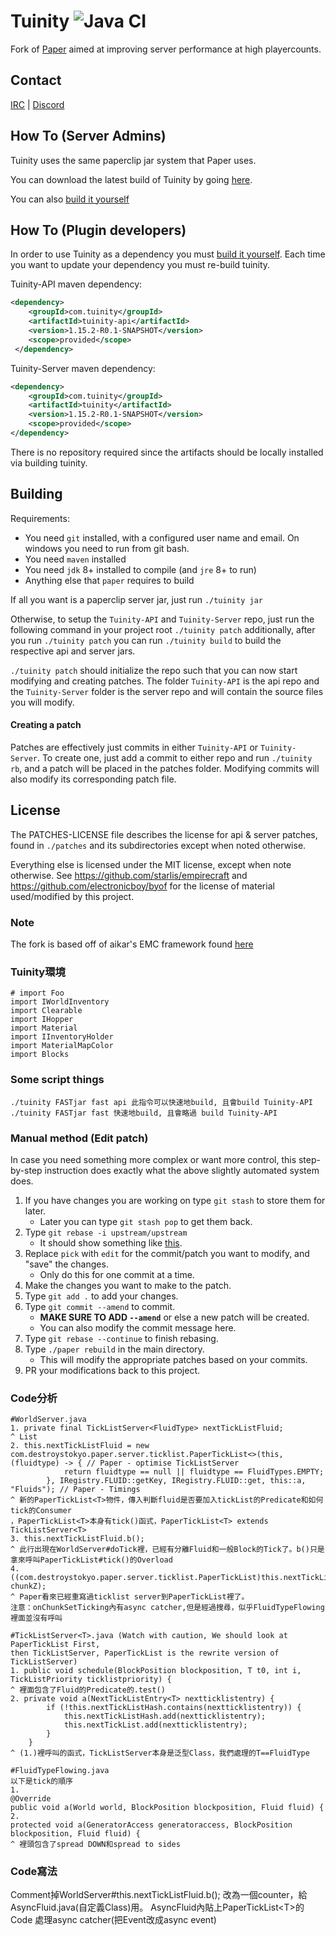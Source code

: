 Tuinity ![Java CI](https://github.com/Spottedleaf/Tuinity/workflows/Java%20CI/badge.svg)
==

Fork of [Paper](https://github.com/PaperMC/Paper) aimed at improving server performance at high playercounts.

## Contact
[IRC](http://irc.spi.gt/iris/?channels=tuinity) | [Discord](https://discord.gg/CgDPu27)

## How To (Server Admins)
Tuinity uses the same paperclip jar system that Paper uses.

You can download the latest build of Tuinity by going [here](https://ci.codemc.io/job/Spottedleaf/job/Tuinity/).

You can also [build it yourself](https://github.com/Spottedleaf/Tuinity#building)

## How To (Plugin developers)
In order to use Tuinity as a dependency you must [build it yourself](https://github.com/Spottedleaf/Tuinity#building).
Each time you want to update your dependency you must re-build tuinity.

Tuinity-API maven dependency:
```xml
<dependency>
    <groupId>com.tuinity</groupId>
    <artifactId>tuinity-api</artifactId>
    <version>1.15.2-R0.1-SNAPSHOT</version>
    <scope>provided</scope>
 </dependency>
 ```

Tuinity-Server maven dependency:
```xml
<dependency>
    <groupId>com.tuinity</groupId>
    <artifactId>tuinity</artifactId>
    <version>1.15.2-R0.1-SNAPSHOT</version>
    <scope>provided</scope>
</dependency>
```

There is no repository required since the artifacts should be locally installed
via building tuinity.

## Building

Requirements:
- You need `git` installed, with a configured user name and email. 
   On windows you need to run from git bash.
- You need `maven` installed
- You need `jdk` 8+ installed to compile (and `jre` 8+ to run)
- Anything else that `paper` requires to build

If all you want is a paperclip server jar, just run `./tuinity jar`

Otherwise, to setup the `Tuinity-API` and `Tuinity-Server` repo, just run the following command
in your project root `./tuinity patch` additionally, after you run `./tuinity patch` you can run `./tuinity build` to build the 
respective api and server jars.

`./tuinity patch` should initialize the repo such that you can now start modifying and creating
patches. The folder `Tuinity-API` is the api repo and the `Tuinity-Server` folder
is the server repo and will contain the source files you will modify.

#### Creating a patch
Patches are effectively just commits in either `Tuinity-API` or `Tuinity-Server`.
To create one, just add a commit to either repo and run `./tuinity rb`, and a
patch will be placed in the patches folder. Modifying commits will also modify its
corresponding patch file.

## License
The PATCHES-LICENSE file describes the license for api & server patches,
found in `./patches` and its subdirectories except when noted otherwise.

Everything else is licensed under the MIT license, except when note otherwise.
See https://github.com/starlis/empirecraft and https://github.com/electronicboy/byof
for the license of material used/modified by this project.

### Note

The fork is based off of aikar's EMC framework found [here](https://github.com/starlis/empirecraft)

### Tuinity環境
```
# import Foo
import IWorldInventory
import Clearable
import IHopper
import Material
import IInventoryHolder
import MaterialMapColor
import Blocks
```

### Some script things
```
./tuinity FASTjar fast api 此指令可以快速地build, 且會build Tuinity-API
./tuinity FASTjar fast 快速地build, 且會略過 build Tuinity-API
```

### Manual method (Edit patch)
In case you need something more complex or want more control, this step-by-step instruction does
exactly what the above slightly automated system does.

1. If you have changes you are working on type `git stash` to store them for later.
   - Later you can type `git stash pop` to get them back.
2. Type `git rebase -i upstream/upstream`
   - It should show something like [this](https://gist.github.com/zachbr/21e92993cb99f62ffd7905d7b02f3159).
3. Replace `pick` with `edit` for the commit/patch you want to modify, and "save" the changes.
   - Only do this for one commit at a time.
4. Make the changes you want to make to the patch.
5. Type `git add .` to add your changes.
6. Type `git commit --amend` to commit.
   - **MAKE SURE TO ADD `--amend`** or else a new patch will be created.
   - You can also modify the commit message here.
7. Type `git rebase --continue` to finish rebasing.
8. Type `./paper rebuild` in the main directory.
   - This will modify the appropriate patches based on your commits.
9. PR your modifications back to this project.

### Code分析
```
#WorldServer.java
1. private final TickListServer<FluidType> nextTickListFluid; 
^ List
2. this.nextTickListFluid = new com.destroystokyo.paper.server.ticklist.PaperTickList<>(this, (fluidtype) -> { // Paper - optimise TickListServer
            return fluidtype == null || fluidtype == FluidTypes.EMPTY;
        }, IRegistry.FLUID::getKey, IRegistry.FLUID::get, this::a, "Fluids"); // Paper - Timings
^ 新的PaperTickList<T>物件，傳入判斷fluid是否要加入tickList的Predicate和如何tick的Consumer
，PaperTickList<T>本身有tick()函式，PaperTickList<T> extends TickListServer<T>
3. this.nextTickListFluid.b();
^ 此行出現在WorldServer#doTick裡，已經有分離Fluid和一般Block的Tick了。b()只是拿來呼叫PaperTickList#tick()的Overload
4. ((com.destroystokyo.paper.server.ticklist.PaperTickList)this.nextTickListFluid).onChunkSetTicking(chunkX, chunkZ);
^ Paper看來已經重寫過ticklist server到PaperTickList裡了。
注意：onChunkSetTicking內有async catcher,但是經過搜尋，似乎FluidTypeFlowing裡面並沒有呼叫

#TickListServer<T>.java (Watch with caution, We should look at PaperTickList First, 
then TickListServer, PaperTickList is the rewrite version of TickListServer)
1. public void schedule(BlockPosition blockposition, T t0, int i, TickListPriority ticklistpriority) {
^ 裡面包含了Fluid的Predicate的.test()
2. private void a(NextTickListEntry<T> nextticklistentry) {
        if (!this.nextTickListHash.contains(nextticklistentry)) {
            this.nextTickListHash.add(nextticklistentry);
            this.nextTickList.add(nextticklistentry);
        }
    }
^ (1.)裡呼叫的函式，TickListServer本身是泛型Class，我們處理的T==FluidType

#FluidTypeFlowing.java
以下是tick的順序
1.
@Override
public void a(World world, BlockPosition blockposition, Fluid fluid) {
2.
protected void a(GeneratorAccess generatoraccess, BlockPosition blockposition, Fluid fluid) {
^ 裡頭包含了spread DOWN和spread to sides
```

### Code寫法
Comment掉WorldServer#this.nextTickListFluid.b();
改為一個counter，給AsyncFluid.java(自定義Class)用。
AsyncFluid內貼上PaperTickList\<T\>的Code
處理async catcher(把Event改成async event)